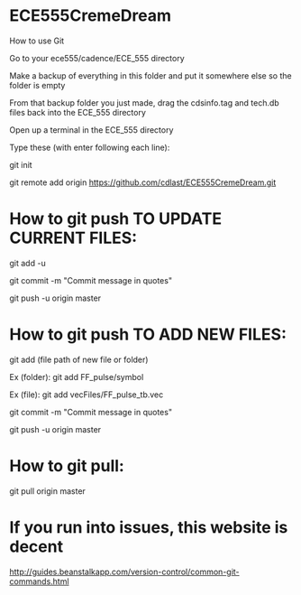# ECE555CremeDream
How to use Git

Go to your ece555/cadence/ECE_555 directory

Make a backup of everything in this folder and put it somewhere else so the folder is empty

From that backup folder you just made, drag the cdsinfo.tag and tech.db files back into the ECE_555 directory

Open up a terminal in the ECE_555 directory

Type these (with enter following each line):

git init

git remote add origin https://github.com/cdlast/ECE555CremeDream.git





# How to git push TO UPDATE CURRENT FILES:

git add -u

git commit -m "Commit message in quotes"

git push -u origin master


# How to git push TO ADD NEW FILES:

git add (file path of new file or folder)

Ex (folder): git add FF_pulse/symbol

Ex (file): git add vecFiles/FF_pulse_tb.vec

git commit -m "Commit message in quotes"

git push -u origin master







# How to git pull:

git pull origin master

# If you run into issues, this website is decent

http://guides.beanstalkapp.com/version-control/common-git-commands.html